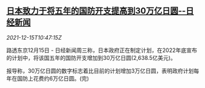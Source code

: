 <!--1639566062000-->
[日本致力于将五年的国防开支提高到30万亿日圆--日经新闻](https://cn.reuters.com/article/japan-defence-expenditure-plan-1215-idCNKBS2IU0VE)
------

<div><i>2021-12-15T10:47:15Z</i></div><p>路透东京12月15日 - 日经新闻周三称，日本政府正在制定计划，在2022年底宣布的计划中，将该国五年的国防开支增加到30万亿日圆(2,638.5亿美元)。</p><p>报导称，30万亿日圆的数字标志着比目前的计划增加3万亿日圆，表明政府计划每年在国防上花费约6万亿日圆。(完)</p>
